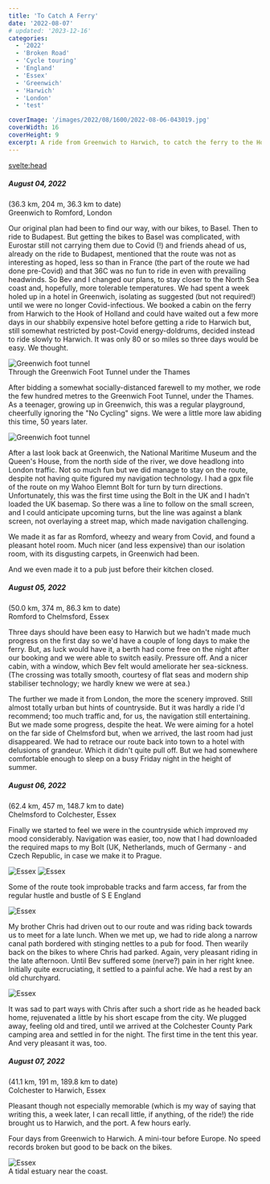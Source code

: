 ```yaml
---
title: 'To Catch A Ferry'
date: '2022-08-07'
# updated: '2023-12-16'
categories:
  - '2022'
  - 'Broken Road'
  - 'Cycle touring'
  - 'England'
  - 'Essex'
  - 'Greenwich'
  - 'Harwich'
  - 'London'
  - 'test'

coverImage: '/images/2022/08/1600/2022-08-06-043019.jpg'
coverWidth: 16
coverHeight: 9
excerpt: A ride from Greenwich to Harwich, to catch the ferry to the Hook of Holland...
---
```


<script>
	import Callout from '$lib/components/Callout.svelte'
</script>

<svelte:head>

<title>2022 UK</title>
</svelte:head>

<section class="card">
  <h5>
    August 04, 2022    
  </h5>(36.3 km, 204 m, 36.3 km to date)
  <br /> Greenwich to Romford, London 
  <p>Our original plan had been to find our way, with our bikes, to Basel. Then to ride to Budapest. But getting the bikes to Basel was complicated, with Eurostar still not carrying them due to Covid (!) and friends ahead of us, already on the ride to Budapest, mentioned that the route was not as interesting as hoped, less so than in France (the part of the route we had done pre-Covid) and that 36C was no fun to ride in even with prevailing headwinds. So Bev and I changed our plans, to stay closer to the North Sea coast and, hopefully, more tolerable temperatures. We had spent a week holed up in a hotel in Greenwich, isolating as suggested (but not required!) until we were no longer Covid-infectious. We booked a cabin on the ferry from Harwich to the Hook of Holland and could have waited out a few more days in our shabbily expensive hotel before getting a ride to Harwich but, still somewhat restricted by post-Covid energy-doldrums, decided instead to ride slowly to Harwich. It was only 80 or so miles so three days would be easy. We thought.</p>
  <img alt="Greenwich foot tunnel" src="/images/2022/08/1600/2022-08-04-042944.jpg" />
  <div class="caption">Through the Greenwich Foot Tunnel under the Thames</div> 
  <p>After bidding a somewhat socially-distanced farewell to my mother, we rode the few hundred metres to the Greenwich Foot Tunnel, under the Thames. As a teenager, growing up in Greenwich, this was a regular playground, cheerfully ignoring the "No Cycling" signs. We were a little more law abiding this time, 50 years later.</p>
  <img alt="Greenwich foot tunnel" src="/images/2022/08/1600/2022-08-04-044035.jpg" />
  <p> After a last look back at Greenwich, the National Maritime Museum and the Queen's House, from the north side of the river, we dove headlong into London traffic. Not so much fun but we did manage to stay on the route, despite not having quite figured my navigation technology. I had a gpx file of the route on my Wahoo Elemnt Bolt for turn by turn directions. Unfortunately, this was the first time using the Bolt in the UK and I hadn't loaded the UK basemap. So there was a line to follow on the small screen, and I could anticipate upcoming turns, but the line was against a blank screen, not overlaying a street map, which made navigation challenging.</p>
  <p>We made it as far as Romford, wheezy and weary from Covid, and found a pleasant hotel room. Much nicer (and less expensive) than our isolation room, with its disgusting carpets, in Greenwich had been.</p>
  <p>And we even made it to a pub just before their kitchen closed.</p>
</section>

<section class="card">
  <h5>
    August 05, 2022    
  </h5>(50.0 km, 374 m, 86.3 km to date)
  <br />Romford to Chelmsford, Essex 
  <p>Three days should have been easy to Harwich but we hadn't made much progress on the first day so we'd have a couple of long days to make the ferry. But, as luck would have it, a berth had come free on the night after our booking and we were able to switch easily. Pressure off. And a nicer cabin, with a window, which Bev felt would ameliorate her sea-sickness. (The crossing was totally smooth, courtesy of flat seas and modern ship stabiliser technology; we hardly knew we were at sea.)</p>
  <!-- <img alt="Greenwich foot tunnel" src="/images/2022/08/1600/2022-08-04-042944.jpg" /> -->
  <p>The further we made it from London, the more the scenery improved. Still almost totally urban but hints of countryside. But it was hardly a ride I'd recommend; too much traffic and, for us, the navigation still entertaining. But we made some progress, despite the heat. We were aiming for a hotel on the far side of Chelmsford but, when we arrived, the last room had just disappeared. We had to retrace our route back into town to a hotel with delusions of grandeur. Which it didn't quite pull off. But we had somewhere comfortable enough to sleep on a busy Friday night in the height of summer.</p>
</section>

<section class="card">
  <h5>
    August 06, 2022    
  </h5>(62.4 km, 457 m, 148.7 km to date)
  <br />Chelmsford to Colchester, Essex 
  <p>Finally we started to feel we were in the countryside which improved my mood considerably. Navigation was easier, too, now that I had downloaded the required maps to my Bolt (UK, Netherlands, much of Germany - and Czech Republic, in case we make it to Prague.</p>
  <img alt="Essex" src="/images/2022/08/1600/2022-08-06-041300.jpg" />
  <img alt="Essex" src="/images/2022/08/1600/2022-08-06-041508.jpg" />
  <p>Some of the route took improbable tracks and farm access, far from the regular hustle and bustle of S E England</p>
  <img alt="Essex" src="/images/2022/08/1600/2022-08-06-043019.jpg" />
  <p>My brother Chris had driven out to our route and was riding back towards us to meet for a late lunch. When we met up, we had to ride along a narrow canal path bordered with stinging nettles to a pub for food. Then wearily back on the bikes to where Chris had parked. Again, very pleasant riding in the late afternoon. Until Bev suffered some (nerve?) pain in her right knee. Initially quite excruciating, it settled to a painful ache. We had a rest by an old churchyard.</p>
  <img alt="Essex" src="/images/2022/08/1600/2022-08-06-091702.jpg" />
  <p>It was sad to part ways with Chris after such a short ride as he headed back home, rejuvenated a little by his short escape from the city. We plugged away, feeling old and tired, until we arrived at the Colchester County Park camping area and settled in for the night. The first time in the tent this year. And very pleasant it was, too.</p>
</section>

<section class="card">
  <h5>
    August 07, 2022    
  </h5>(41.1 km, 191 m, 189.8 km to date)
  <br />Colchester to Harwich, Essex 
  <p>Pleasant though not especially memorable (which is my way of saying that writing this, a week later, I can recall little, if anything, of the ride!) the ride brought us to Harwich, and the port. A few hours early.</p>
  <p>Four days from Greenwich to Harwich. A mini-tour before Europe. No speed records broken but good to be back on the bikes.</p>
  <img alt="Essex" src="/images/2022/08/1600/2022-08-07-041043.jpg" />
  <div class="caption">A tidal estuary near the coast.</div>
 
</section>
